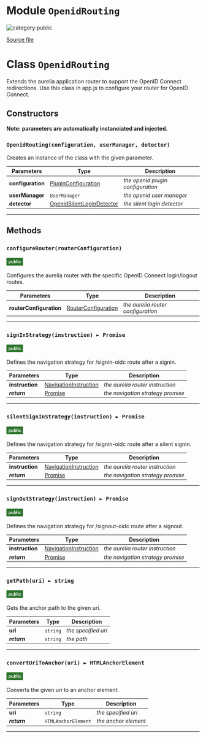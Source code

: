 # Module `OpenidRouting`

![category:public](https://img.shields.io/badge/category-public-FF5000.svg?style=flat-square)



[Source file](..\src\openid-routing.js)

# Class `OpenidRouting`

Extends the aurelia application router to support the OpenID Connect redirections.
Use this class in app.js to configure your router for OpenID Connect.

## Constructors

__Note: parameters are automatically instanciated and injected.__

### `OpenidRouting(configuration, userManager, detector)`

Creates an instance of the class with the given parameter.

Parameters | Type | Description
--- | --- | ---
__configuration__ | [PluginConfiguration](src_plugin-configuration.md) | *the openid plugin configuration*
__userManager__ | `UserManager` | *the openid user manager*
__detector__ | [OpenidSilentLoginDetector](src_openid-silent-login-detector.md) | *the silent login detector*

---

## Methods

### `configureRouter(routerConfiguration)`

![modifier: public](images/badges/modifier-public.png)

Configures the aurelia router with the specific OpenID Connect login/logout routes.

Parameters | Type | Description
--- | --- | ---
__routerConfiguration__ | [RouterConfiguration](https://aurelia.io/docs/api/router/class/RouterConfiguration) | *the aurelia router configuration*

---

### `signInStrategy(instruction) ► Promise`

![modifier: public](images/badges/modifier-public.png)

Defines the navigation strategy for /signin-oidc route after a signin.

Parameters | Type | Description
--- | --- | ---
__instruction__ | [NavigationInstruction](https://aurelia.io/docs/api/router/class/NavigationInstruction) | *the aurelia router instruction*
__*return*__ | [Promise](https://developer.mozilla.org/en-US/docs/Web/JavaScript/Reference/Global_Objects/Promise) | *the navigation strategy promise*

---

### `silentSignInStrategy(instruction) ► Promise`

![modifier: public](images/badges/modifier-public.png)

Defines the navigation strategy for /signin-oidc route after a silent signin.

Parameters | Type | Description
--- | --- | ---
__instruction__ | [NavigationInstruction](https://aurelia.io/docs/api/router/class/NavigationInstruction) | *the aurelia router instruction*
__*return*__ | [Promise](https://developer.mozilla.org/en-US/docs/Web/JavaScript/Reference/Global_Objects/Promise) | *the navigation strategy promise*

---

### `signOutStrategy(instruction) ► Promise`

![modifier: public](images/badges/modifier-public.png)

Defines the navigation strategy for /signout-oidc route after a signout.

Parameters | Type | Description
--- | --- | ---
__instruction__ | [NavigationInstruction](https://aurelia.io/docs/api/router/class/NavigationInstruction) | *the aurelia router instruction*
__*return*__ | [Promise](https://developer.mozilla.org/en-US/docs/Web/JavaScript/Reference/Global_Objects/Promise) | *the navigation strategy promise*

---

### `getPath(uri) ► string`

![modifier: public](images/badges/modifier-public.png)

Gets the anchor path to the given uri.

Parameters | Type | Description
--- | --- | ---
__uri__ | `string` | *the specified uri*
__*return*__ | `string` | *the path*

---

### `convertUriToAnchor(uri) ► HTMLAnchorElement`

![modifier: public](images/badges/modifier-public.png)

Converts the given uri to an anchor element.

Parameters | Type | Description
--- | --- | ---
__uri__ | `string` | *the specified uri*
__*return*__ | `HTMLAnchorElement` | *the anchor element*

---
